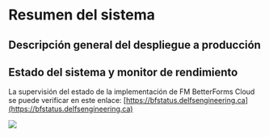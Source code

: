 # Resumen del sistema

## Descripción general del despliegue a producción

## Estado del sistema y monitor de rendimiento

La supervisión del estado de la implementación de FM BetterForms Cloud se puede verificar en este enlace: [https://bfstatus.delfsengineering.ca](https://bfstatus.delfsengineering.ca)

![](../../../.gitbook/assets/bf-overview.png)
